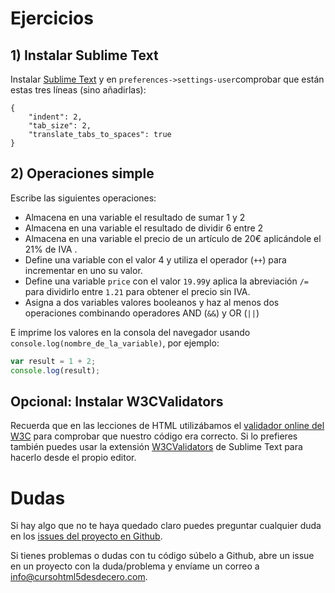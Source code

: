 # Ejercicios

## 1) Instalar Sublime Text
Instalar [Sublime Text](https://www.sublimetext.com/) y en ```preferences->settings-user```comprobar que están estas tres líneas (sino añadirlas):
```
{
	"indent": 2,
	"tab_size": 2,
	"translate_tabs_to_spaces": true
}
```

## 2) Operaciones simple

Escribe las siguientes operaciones:
* Almacena en una variable el resultado de sumar 1 y 2
* Almacena en una variable el resultado de dividir 6 entre 2
* Almacena en una variable el precio de un artículo de 20€ aplicándole el 21% de IVA .
* Define una variable con el valor 4 y utiliza el operador (```++```) para incrementar en uno su valor.
* Define una variable ```price``` con el valor ```19.99```y aplica la abreviación ```/=``` para dividirlo entre ```1.21``` para obtener el precio sin IVA.
* Asigna a dos variables valores booleanos y haz al menos dos operaciones combinando operadores AND (```&&```) y OR (```||```)

E imprime los valores en la consola del navegador usando ```console.log(nombre_de_la_variable)```, por ejemplo:
```js
var result = 1 + 2;
console.log(result);
```


## Opcional: Instalar W3CValidators
Recuerda que en las lecciones de HTML utilizábamos el [validador online del W3C](https://validator.w3.org/) para comprobar que nuestro código era correcto. Si lo prefieres también puedes usar la extensión [W3CValidators](https://packagecontrol.io/packages/W3CValidators) de Sublime Text para hacerlo desde el propio editor.

# Dudas
Si hay algo que no te haya quedado claro puedes preguntar cualquier duda en los [issues del proyecto en Github](https://github.com/hhkaos/cursohtml5desdecero/issues).

Si tienes problemas o dudas con tu código súbelo a Github, abre un issue en un proyecto con la duda/problema y envíame un correo a [info@cursohtml5desdecero.com](mailto:info@cursohtml5desdecero.com).